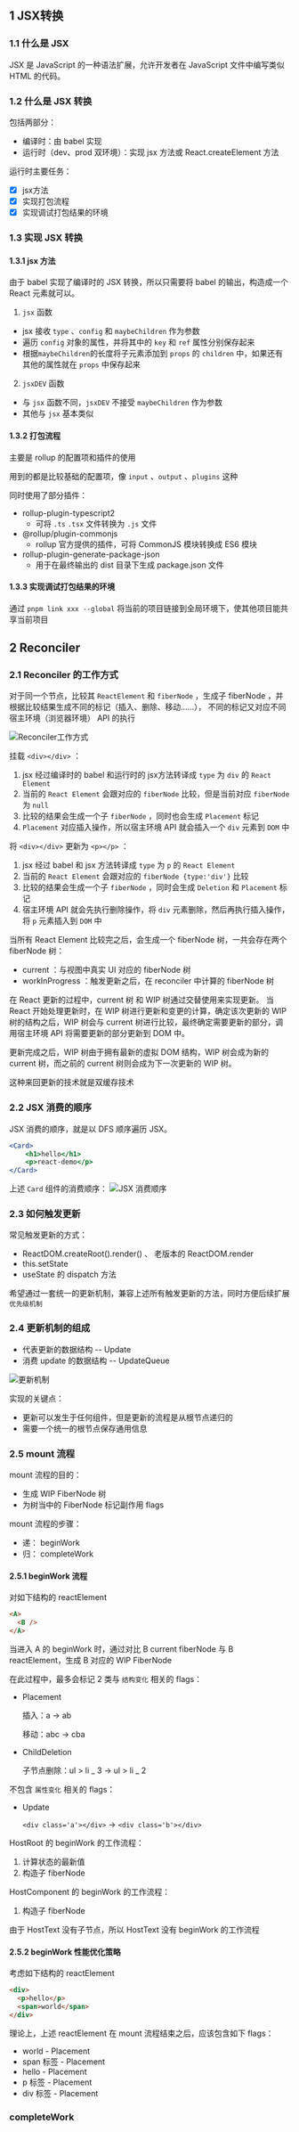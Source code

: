 ## 1 JSX转换

### 1.1 什么是 JSX

JSX 是 JavaScript 的一种语法扩展，允许开发者在 JavaScript 文件中编写类似 HTML 的代码。

### 1.2 什么是 JSX 转换

包括两部分：

- 编译时：由 babel 实现
- 运行时（dev、prod 双环境）：实现 jsx 方法或 React.createElement 方法

运行时主要任务：

- [x] jsx方法
- [x] 实现打包流程
- [x] 实现调试打包结果的环境

### 1.3 实现 JSX 转换

#### 1.3.1 jsx 方法

由于 babel 实现了编译时的 JSX 转换，所以只需要将 babel 的输出，构造成一个 React 元素就可以。

1. `jsx` 函数

- jsx 接收 `type` 、`config` 和 `maybeChildren` 作为参数
- 遍历 `config` 对象的属性，并将其中的 `key` 和 `ref` 属性分别保存起来
- 根据`maybeChildren`的长度将子元素添加到 `props` 的 `children` 中，如果还有其他的属性就在 `props` 中保存起来

2. `jsxDEV` 函数

- 与 `jsx` 函数不同，`jsxDEV` 不接受 `maybeChildren` 作为参数
- 其他与 `jsx` 基本类似

#### 1.3.2 打包流程

主要是 rollup 的配置项和插件的使用

用到的都是比较基础的配置项，像 `input` 、`output` 、`plugins` 这种

同时使用了部分插件：

- rollup-plugin-typescript2
  - 可将 `.ts` `.tsx` 文件转换为 `.js` 文件
- @rollup/plugin-commonjs
  - rollup 官方提供的插件，可将 CommonJS 模块转换成 ES6 模块
- rollup-plugin-generate-package-json
  - 用于在最终输出的 dist 目录下生成 package.json 文件

#### 1.3.3 实现调试打包结果的环境

通过 `pnpm link xxx --global` 将当前的项目链接到全局环境下，使其他项目能共享当前项目

## 2 Reconciler

### 2.1 Reconciler 的工作方式

对于同一个节点，比较其 `ReactElement` 和 `fiberNode` ，生成子 fiberNode ，并根据比较结果生成不同的标记（插入、删除、移动......），
不同的标记又对应不同宿主环境（浏览器环境） API 的执行

![Reconciler工作方式](./imgs/reconciler/reconciler-1.png 'Reconciler工作方式')

挂载 `<div></div>` ：

1. jsx 经过编译时的 babel 和运行时的 jsx方法转译成 `type` 为 `div` 的 `React Element`
2. 当前的 `React Element` 会跟对应的 `fiberNode` 比较，但是当前对应 `fiberNode` 为 `null`
3. 比较的结果会生成一个子 `fiberNode` ，同时也会生成 `Placement` 标记
4. `Placement` 对应插入操作，所以宿主环境 API 就会插入一个 `div` 元素到 `DOM` 中

将 `<div></div>` 更新为 `<p></p>` ：

1. jsx 经过 babel 和 jsx 方法转译成 `type` 为 `p` 的 `React Element`
2. 当前的 `React Element` 会跟对应的 `fiberNode {type:'div'}` 比较
3. 比较的结果会生成一个子 `fiberNode` ，同时会生成 `Deletion` 和 `Placement` 标记
4. 宿主环境 API 就会先执行删除操作，将 `div` 元素删除，然后再执行插入操作，将 `p` 元素插入到 `DOM` 中

当所有 React Element 比较完之后，会生成一个 fiberNode 树，一共会存在两个 fiberNode 树：

- current ：与视图中真实 UI 对应的 fiberNode 树
- workInProgress ：触发更新之后，在 reconciler 中计算的 fiberNode 树

在 React 更新的过程中，current 树 和 WIP 树通过交替使用来实现更新。
当 React 开始处理更新时，在 WIP 树进行更新和变更的计算，确定该次更新的 WIP树的结构之后，WIP 树会与 current 树进行比较，最终确定需要更新的部分，调用宿主环境 API 将需要更新的部分更新到 DOM 中。

更新完成之后，WIP 树由于拥有最新的虚拟 DOM 结构，WIP 树会成为新的 current 树，而之前的 current 树则会成为下一次更新的 WIP 树。

这种来回更新的技术就是双缓存技术

### 2.2 JSX 消费的顺序

JSX 消费的顺序，就是以 DFS 顺序遍历 JSX。

```jsx
<Card>
	<h1>hello</h1>
	<p>react-demo</p>
</Card>
```

上述 `Card` 组件的消费顺序：
![JSX 消费顺序](./imgs/reconciler/reconciler-2.png 'JSX 消费顺序')

### 2.3 如何触发更新

常见触发更新的方式：

- ReactDOM.createRoot().render() 、 老版本的 ReactDOM.render
- this.setState
- useState 的 dispatch 方法

希望通过一套统一的更新机制，兼容上述所有触发更新的方法，同时方便后续扩展 `优先级机制`

### 2.4 更新机制的组成

- 代表更新的数据结构 -- Update
- 消费 update 的数据结构 -- UpdateQueue

![更新机制](./imgs/reconciler/reconciler-3.png '更新机制')

实现的关键点：

- 更新可以发生于任何组件，但是更新的流程是从根节点递归的
- 需要一个统一的根节点保存通用信息

### 2.5 mount 流程

mount 流程的目的：

- 生成 WIP FiberNode 树
- 为树当中的 FiberNode 标记副作用 flags

mount 流程的步骤：

- 递： beginWork
- 归： completeWork

#### 2.5.1 beginWork 流程

对如下结构的 reactElement

```HTML
<A>
  <B />
</A>
```

当进入 A 的 beginWork 时，通过对比 B current fiberNode 与 B reactElement，生成 B 对应的 WIP FiberNode

在此过程中，最多会标记 2 类与 `结构变化` 相关的 flags：

- Placement

  插入：a -> ab

  移动：abc -> cba

- ChildDeletion

  子节点删除：ul > li _ 3 -> ul > li _ 2

不包含 `属性变化` 相关的 flags：

- Update

  `<div class='a'></div>` -> `<div class='b'></div>`

HostRoot 的 beginWork 的工作流程：

1. 计算状态的最新值
2. 构造子 fiberNode

HostComponent 的 beginWork 的工作流程：

1. 构造子 fiberNode

由于 HostText 没有子节点，所以 HostText 没有 beginWork 的工作流程

#### 2.5.2 beginWork 性能优化策略

考虑如下结构的 reactElement

```HTML
<div>
  <p>hello</p>
  <span>world</span>
</div>
```

理论上，上述 reactElement 在 mount 流程结束之后，应该包含如下 flags：

- world - Placement
- span 标签 - Placement
- hello - Placement
- p 标签 - Placement
- div 标签 - Placement

### completeWork



